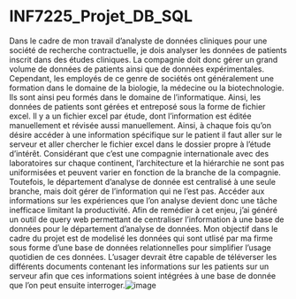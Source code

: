 # INF7225_Projet_DB_SQL
Dans le cadre de mon travail d’analyste de données cliniques pour une société de recherche contractuelle, je dois analyser les données de patients inscrit dans des études cliniques. La compagnie doit donc gérer un grand volume de données de patients ainsi que de données expérimentales. Cependant, les employés de ce genre de sociétés ont généralement une formation dans le domaine de la biologie, la médecine ou la biotechnologie. Ils sont ainsi peu formés dans le domaine de l’informatique. Ainsi, les données de patients sont gérées et entreposé sous la forme de fichier excel. Il y a un fichier excel par étude, dont l’information est éditée manuellement et révisée aussi manuellement. Ainsi, à chaque fois qu’on désire accéder à une information spécifique sur le patient il faut aller sur le serveur et aller chercher le fichier excel dans le dossier propre à l’étude d’intérêt. Considérant que c’est une compagnie internationale avec des laboratoires sur chaque continent, l’architecture et la hiérarchie ne sont pas uniformisées et peuvent varier en fonction de la branche de la compagnie. Toutefois, le département d’analyse de donnée est centralisé à une seule branche, mais doit gérer de l’information qui ne l’est pas. Accéder aux informations sur les expériences que l’on analyse devient donc une tâche inefficace limitant la productivité. Afin de remédier à cet enjeu, j’ai généré un outil de query web permettant de centraliser l’information à une base de données pour le département d’analyse de données. Mon objectif dans le cadre du projet est de modelisé les données qui sont utlisé par ma firme sous forme d’une base de données relationnelles pour simplifier l’usage quotidien de ces données. L’usager devrait être capable de téléverser les différents documents contenant les informations sur les patients sur un serveur afin que ces informations soient intégrées à une base de donnée que l’on peut ensuite interroger.![image](https://user-images.githubusercontent.com/99920006/217605963-ba7404de-9a90-423d-aa75-35541062f3df.png)
